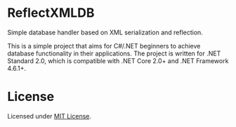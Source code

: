 # ReflectXMLDB
Simple database handler based on XML serialization and reflection.

This is a simple project that aims for C#/.NET beginners to achieve database functionality in their applications. The project is written for .NET Standard 2.0, which is compatible with .NET Core 2.0+ and .NET Framework 4.6.1+.

# License
Licensed under [MIT License](https://github.com/Fe-Bell/ReflectXMLDB/blob/master/LICENSE).
